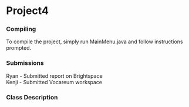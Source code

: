 # Project4
### Compiling
To compile the project, simply run MainMenu.java and follow instructions prompted.
### Submissions
Ryan - Submitted report on Brightspace  
Kenji - Submitted Vocareum workspace
### Class Description

